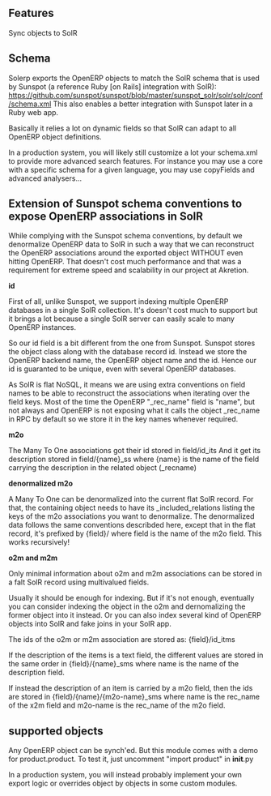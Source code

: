Features
--------

Sync objects to SolR

Schema
------

Solerp exports the OpenERP objects to match the SolR schema that is used
by Sunspot (a reference Ruby [on Rails] integration with SolR):
https://github.com/sunspot/sunspot/blob/master/sunspot_solr/solr/solr/conf/schema.xml
This also enables a better integration with Sunspot later in a Ruby web app.

Basically it relies a lot on dynamic fields so that SolR can
adapt to all OpenERP object definitions.

In a production system, you will likely still customize a lot your
schema.xml to provide more advanced search features. For instance you may
use a core with a specific schema for a given language, you may use
copyFields and advanced analysers...


Extension of Sunspot schema conventions to expose OpenERP associations in SolR
------------------------------------------------------------------------------

While complying with the Sunspot schema conventions, by default we
denormalize OpenERP data to SolR in such a way that we can reconstruct
the OpenERP associations around the exported object WITHOUT even hitting
OpenERP. That doesn't cost much performance and that was a requirement for
extreme speed and scalability in our project at Akretion.

**id**

First of all, unlike Sunspot, we support indexing multiple OpenERP databases in
a single SolR collection. It's doesn't cost much to support but it brings a
lot because a single SolR server can easily scale to many OpenERP instances.

So our id field is a bit different from the one from Sunspot. Sunspot stores
the object class along with the database record id.
Instead we store the OpenERP backend name, the OpenERP object name and the id.
Hence our id is guaranted to be unique, even with several OpenERP databases.

As SolR is flat NoSQL, it means we are using extra conventions on field names
to be able to reconstruct the associations when iterating over the field keys.
Most of the time the OpenERP "_rec_name" field is "name", but not always and
OpenERP is not exposing what it calls the object _rec_name in RPC by default so
we store it in the key names whenever required.

**m2o**

The Many To One associations got their id stored in field/id_its
And it get its description stored in field/{name}_ss where {name} is the name
of the field carrying the description in the related object (_recname)

**denormalized m2o**

A Many To One can be denormalized into the current flat SolR record.
For that, the containing object needs to have its _included_relations
listing the keys of the m2o associations you want to denormalize.
The denormalized data follows the same conventions describded here, except that
in the flat record, it's prefixed by {field}/ where field is the name of the m2o
field. This works recursively!

**o2m and m2m**

Only minimal information about o2m and m2m associations can be stored in a
falt SolR record using multivalued fields.

Usually it should be enough for indexing. But if it's not enough, eventually
you can consider indexing the object in the o2m and dernomalizing the former
object into it instead. Or you can also index several kind of OpenERP objects
into SolR and fake joins in your SolR app.

The ids of the o2m or m2m association are stored as: {field}/id_itms

If the description of the items is a text field, the different values are
stored in the same order in {field}/{name}_sms where name is the name of the
description field.

If instead the description of an item is carried by a m2o field, then
the ids are stored in {field}/{name}/{m2o-name}_sms where name is the rec_name
of the x2m field and m2o-name is the rec_name of the m2o field.


supported objects
-----------------

Any OpenERP object can be synch'ed.
But this module comes with a demo for product.product.
To test it, just uncomment "import product" in __init__.py

In a production system, you will instead probably implement your own
export logic or overrides object by objects in some custom modules.
